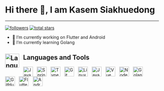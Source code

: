 # Hi there 👋, I am Kasem Siakhuedong

<!--
**redevRx/redevRx** is a ✨ _special_ ✨ repository because its `README.md` (this file) appears on your GitHub profile.

Here are some ideas to get you started:

- 🔭 I’m currently working on ...
- 🌱 I’m currently learning ...
- 👯 I’m looking to collaborate on ...
- 🤔 I’m looking for help with ...
- 💬 Ask me about ...
- 📫 How to reach me: ...
- 😄 Pronouns: ...
- ⚡ Fun fact: ...
-->

---


<p>
<a href="https://github.com/redevrx?tab=followers">
<img alt="followers" title="Follow me on Github" src="https://custom-icon-badges.demolab.com/github/followers/redevrx?color=236ad3&labelColor=1155ba&style=for-the-badge&logo=person-add&label=Follow&logoColor=white"/></a>
<a href="https://github.com/redevrx?tab=repositories&q=&type=&language=&sort=stargazers">
<img alt="total stars" title="Total stars on GitHub" src="https://custom-icon-badges.demolab.com/github/stars/redevrx?color=55960c&style=for-the-badge&labelColor=488207&logo=star"/></a>
</p>


- 🔭 I’m currently working on Flutter and Android
- 🌱 I’m currently learning Golang


## <img align="left" alt="Language" width="46px" style="padding-right:10px;" src="https://cdn-icons-png.flaticon.com/512/2809/2809263.png"> Languages and Tools

<img align="left" alt="Java" width="32px" style="padding-right:10px;" src="https://cdn.jsdelivr.net/gh/devicons/devicon/icons/java/java-original.svg"/>
<img align="left" alt="Spring" width="32px" style="padding-right:10px;" src="https://cdn.jsdelivr.net/gh/devicons/devicon/icons/spring/spring-original.svg" />
<img align="left" alt="TypeScript" width="32px" style="padding-right:10px;" src="https://cdn.jsdelivr.net/gh/devicons/devicon/icons/typescript/typescript-plain.svg" />
<img align="left" alt="Git" width="32px" style="padding-right:10px;" src="https://cdn.jsdelivr.net/gh/devicons/devicon/icons/git/git-original.svg" />
<img align="left" alt="Linux" width="32px" style="padding-right:10px;" src="https://cdn.jsdelivr.net/gh/devicons/devicon/icons/linux/linux-original.svg" />
<img align="left" alt="JavaScript" width="32px" style="padding-right:10px;" src="https://cdn.jsdelivr.net/gh/devicons/devicon/icons/javascript/javascript-plain.svg" />
<img align="left" alt="Vue" width="32px" style="padding-right:10px;" src="https://vuejs.org/images/logo.png" />
<img align="left" alt="NodeJS" width="32px" style="padding-right:10px;" src="https://cdn.jsdelivr.net/gh/devicons/devicon/icons/nodejs/nodejs-original.svg" />
<img align="left" alt="Golang" width="32px" style="padding-right:10px;" src="https://cdn.icon-icons.com/icons2/2107/PNG/512/file_type_go_gopher_icon_130571.png" />
<img align="left" alt="GitHub" width="32px" style="padding-right:10px;" src="https://cdn.jsdelivr.net/gh/devicons/devicon/icons/github/github-original.svg" />
<img align="center" alt="Flutter" width="32px" style="padding-right:10px;" src="https://storage.googleapis.com/cms-storage-bucket/0dbfcc7a59cd1cf16282.png"/>
<img align="center" alt="Android" width="32px" style="padding-right:10px;" src="https://source.android.com/static/docs/setup/images/Android_symbol_green_RGB.png"/>
<br />

